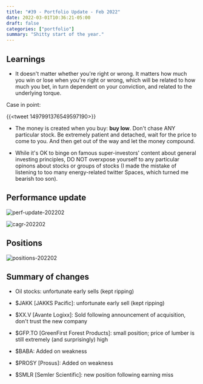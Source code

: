 ```yaml
---
title: "#39 - Portfolio Update - Feb 2022"
date: 2022-03-01T10:36:21-05:00
draft: false
categories: ["portfolio"]
summary: "Shitty start of the year."
---
```


## Learnings

- It doesn't matter whether you're right or wrong. It matters how much you win or lose when you're right or wrong, which will be related to how much you bet, in turn dependent on your conviction, and related to the underlying torque.

Case in point:

{{<tweet 1497991376549597190>}}

- The money is created when you buy: **buy low**. Don't chase ANY particular stock. Be extremely patient and detached, wait for the price to come to you. And then get out of the way and let the money compound.

- While it's OK to binge on famous super-investors' content about general investing principles, DO NOT overxpose yourself to any particular opinons about stocks or groups of stocks (I made the mistake of listening to too many energy-related twitter Spaces, which turned me bearish too son).

## Performance update

![perf-update-202202](/images/perf-update-202202.png)

![cagr-202202](/images/cagr-202202.png)

## Positions

![positions-202202](/images/positions-202202.png)

## Summary of changes

- Oil stocks: unfortunate early sells (kept ripping)

- $JAKK [JAKKS Pacific]: unfortunate early sell (kept ripping)

- $XX.V [Avante Logixx]: Sold following announcement of acquisition, don't trust the new company

- $GFP.TO [GreenFirst Forest Products]: small position; price of lumber is still extremely (and surprisingly) high

- $BABA: Added on weakness

- $PROSY [Prosus]: Added on weakness

- $SMLR [Semler Scientific]: new position following earning miss



